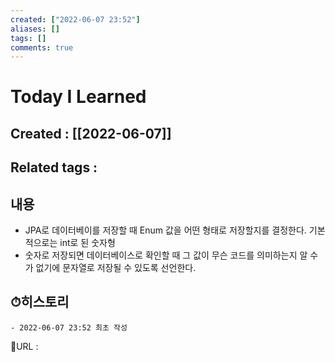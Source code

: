 ```yaml
---
created: ["2022-06-07 23:52"]
aliases: []
tags: []
comments: true
---
```


# Today I Learned
## Created : [[2022-06-07]]
## Related tags : 

## 내용
- JPA로 데이터베이를 저장할 때 Enum 값을 어떤 형태로 저장할지를 결정한다. 기본적으로는 int로 된 숫자형
- 숫자로 저장되면 데이터베이스로 확인할 때 그 값이 무슨 코드를 의미하는지 알 수가 없기에 문자열로 저장될 수 있도록 선언한다.

## ⏱히스토리
	- 2022-06-07 23:52 최초 작성


📙URL :